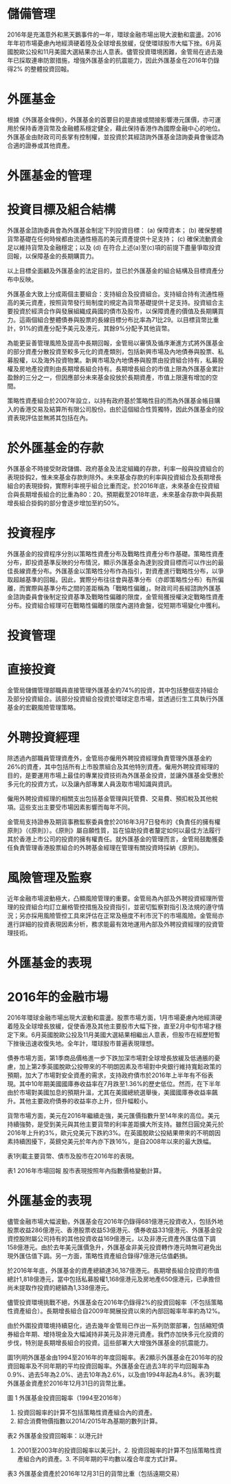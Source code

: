 # 儲備管理

2016年是充滿意外和黑天鵝事件的一年，環球金融市場出現大波動和震盪。2016年年初市場憂慮內地經濟硬着陸及全球增長放緩，促使環球股市大幅下挫。6月英國脫歐公投和11月美國大選結果亦出人意表。儘管投資環境困難，金管局在過去幾年已採取連串防禦措施，增強外匯基金的抗震能力，因此外匯基金在2016年仍錄得2% 的整體投資回報。

# 外匯基金

根據《外匯基金條例》，外匯基金的首要目的是直接或間接影響港元匯價，亦可運用於保持香港貨幣及金融體系穩定健全，藉此保持香港作為國際金融中心的地位。外匯基金由財政司司長掌有控制權，並投資於其經諮詢外匯基金諮詢委員會後認為合適的證券或其他資產。

# 外匯基金的管理

# 投資目標及組合結構

外匯基金諮詢委員會為外匯基金制定下列投資目標：
(a) 保障資本；
(b) 確保整體貨幣基礎在任何時候都由流通性極高的美元資產提供十足支持；
(c) 確保流動資金足以維持貨幣及金融穩定；以及
(d) 在符合上述(a)至(c)項的前提下盡量爭取投資回報，以保障基金的長期購買力。

以上目標全面顧及外匯基金的法定目的，並已於外匯基金的組合結構及目標資產分布中反映。

外匯基金大致上分成兩個主要組合：支持組合及投資組合。支持組合持有流通性極高的美元資產，按照貨幣發行局制度的規定為貨幣基礎提供十足支持。投資組合主要投資於經濟合作與發展組織成員國的債市及股市，以保障資產的價值及長期購買力。這兩個組合整體債券與股票的長線目標分布比率為71比29。以目標貨幣比重計，91%的資產分配予美元及港元，其餘9%分配予其他貨幣。

為能更妥善管理風險及提高中長期回報，金管局以審慎及循序漸進方式將外匯基金的部分資產分散投資至較多元化的資產類別，包括新興巿場及內地債券與股票、私募股權，以及海外投資物業。新興巿場及內地債券與股票由投資組合持有，私募股權及房地產投資則由長期增長組合持有。長期增長組合的市值上限為外匯基金累計盈餘的三分之一，但因應部分未來基金投放於長期資產，市值上限還有增加的空間。

策略性資產組合於2007年設立，以持有政府基於策略性目的而為外匯基金帳目購入的香港交易及結算所有限公司股份。由於這個組合性質獨特，因此外匯基金的投資表現評估並無將其包括在內。

# 於外匯基金的存款

外匯基金不時接受財政儲備、政府基金及法定組織的存款，利率一般與投資組合的表現掛鈎2，惟未來基金存款則除外。未來基金存款的利率與投資組合及長期增長組合的表現掛鈎，實際利率視乎組合比重而定。於2016年底，未來基金在投資組合與長期增長組合的比重為80：20。預期截至2018年底，未來基金存款中與長期增長組合掛鈎的部分會逐步增加至約50%。

# 投資程序

外匯基金的投資程序分別以策略性資產分布及戰略性資產分布作基礎。策略性資產分布，即投資基準反映的分布情況，顯示外匯基金為達到投資目標而可以作出的最佳長線資產分布。外匯基金以策略性分布作為指引，對資產進行戰略性分布，以爭取超越基準的回報。因此，實際分布往往會與基準分布（亦即策略性分布）有所偏離，而實際與基準分布之間的差距稱為「戰略性偏離」。財政司司長經諮詢外匯基金諮詢委員會後制定投資基準及戰略性偏離的限度，金管局獲授權決定戰略性資產分布。投資組合經理可在戰略性偏離的限度內選持倉盤，從短期市場變化中獲利。

# 投資管理

# 直接投資

金管局儲備管理部職員直接管理外匯基金約74%的投資，其中包括整個支持組合及部分投資組合。該部分投資組合投資於環球定息市場，並透過衍生工具執行外匯基金的宏觀風險管理策略。

# 外聘投資經理

除透過內部職員管理資產外，金管局亦僱用外聘投資經理負責管理外匯基金約26%的資產，其中包括所有上市股票組合及其他特別資產。僱用外聘投資經理的目的，是要運用市場上最佳的專業投資技術為外匯基金投資，並讓外匯基金受惠於多元化的投資方式，以及讓內部專業人員汲取市場知識與資訊。

僱用外聘投資經理的相關支出包括基金管理與託管費、交易費、預扣稅及其他稅項。這些支出主要受市場因素影響而每年不同。

金管局支持證券及期貨事務監察委員會於2016年3月7日發布的《負責任的擁有權原則》（《原則》）。《原則》屬自願性質，旨在協助投資者釐定如何以最佳方法履行其於香港上市公司的投資的擁有權責任。就外匯基金的管理而言，金管局鼓勵獲委任負責管理香港股票組合的外聘基金經理在管理有關投資時採納《原則》。

# 風險管理及監察

近年金融市場波動極大，凸顯風險管理的重要。金管局為內部及外聘投資經理所管理的投資組合均訂立嚴格管控措施及投資指引，並密切監察對指引及法規的遵守情況；另亦採用風險管控工具來評估在正常及極度不利市況下的市場風險。金管局亦進行詳細的投資表現因素分析，務求能最有效地運用內部及外聘投資經理的投資管理技術。

# 外匯基金的表現

# 2016年的金融市場

2016年環球金融市場出現大波動和震盪。股票市場方面，1月市場憂慮內地經濟硬着陸及全球增長放緩，促使香港及其他主要股市大幅下挫，直至2月中旬市場才穩定下來。6月英國脫歐公投及11月美國大選結果相繼出人意表，但股市在經歷短暫下挫後迅速收復失地。全年計，環球股市普遍表現理想。

債券市場方面，第1季商品價格進一步下跌加深市場對全球增長放緩及低通脹的憂慮，加上第2季英國脫歐公投帶來的不明朗因素及市場對中央銀行維持寬鬆政策的預期，加大了市場對安全資產的需求，支持政府債市於2016年上半年有不俗表現。其中10年期美國國庫券收益率在7月跌至1.36%的歷史低位。然而，在下半年由於市場對美國加息的預期升溫，尤其在美國總統選舉後，美國國庫券收益率飆升。其他主要政府債券的收益率亦上升，但升幅較小。

貨幣市場方面，美元在2016年繼續走強，美元匯價指數升至14年來的高位。美元持續強勢，是受到美元與其他主要貨幣的利率差距擴大所支持。雖然日圓兌美元於2016年上升約3%，歐元兌美元下跌約3%。在英國脫歐公投結果帶來的不明朗因素持續困擾下，英鎊兌美元於年內亦下跌16%，是自2008年以來的最大跌幅。

表1列載主要貨幣、債巿及股市在2016年的表現。

表1 2016年市場回報
股市表現按照年內指數價格變動計算。

# 外匯基金的表現

儘管金融市場大幅波動，外匯基金在2016年仍錄得681億港元投資收入，包括外地股票收益286億港元、香港股票收益53億港元、債券收益331億港元、外匯基金投資控股附屬公司持有的其他投資收益169億港元，以及非港元資產外匯估值下調158億港元。由於去年美元匯價急升，外匯基金非美元投資轉作港元時無可避免出現外匯估值下調。另一方面，策略性資產組合錄得7億港元估值虧損。

於2016年年底，外匯基金的資產總額達36,187億港元。長期增長組合投資的市值總計1,818億港元，當中包括私募股權1,168億港元及房地產650億港元，已承擔但尚未提取作投資的總額為1,338億港元。

儘管投資環境挑戰不絕，外匯基金在2016年仍錄得2%的投資回報率（不包括策略性資產組合）。長期增長組合自2009年開展投資以來的內部回報率年率約為12%。

由於外圍投資環境持續惡化，過去幾年金管局已作出一系列防禦部署，包括縮短債券組合年期、增持現金及大幅減持非美元及非港元資產。我們亦加快多元化投資的步伐，特別是長期增長組合的投資。這些部署大大增強外匯基金的抗震能力。

圖1列明外匯基金由1994至2016年的年度回報率。表2顯示外匯基金在2016年的投資回報率及不同年期的平均投資回報率。外匯基金在過去3年的平均回報率為0.9%、過去5年為2.0%、過去10年為2.6%，以及由1994年起為4.8%。表3列載外匯基金資產於2016年12月31日的貨幣比重。

圖 1 外匯基金投資回報率（1994至2016年）

1. 投資回報率的計算不包括策略性資產組合內的資產。
2. 綜合消費物價指數以2014/2015年為基期的數列計算。

表2 外匯基金投資回報率：以港元計

1. 2001至2003年的投資回報率以美元計。2. 投資回報率的計算不包括策略性資產組合內的資產。3. 不同年期的平均數以複合年度方式計算。

表3 外匯基金資產於2016年12月31日的貨幣比重（包括遠期交易）
